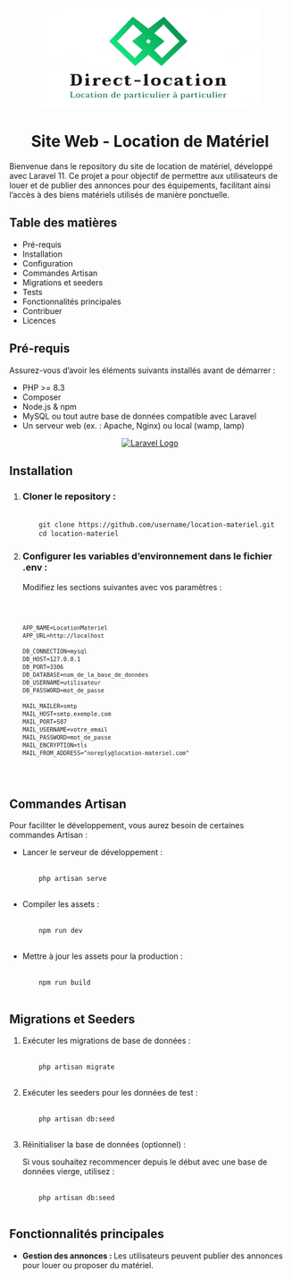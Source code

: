 <p align="center"><img src="public/images/logo1.png"></p>

<h1 align="center">Site Web - Location de Matériel</h1>


<p>Bienvenue dans le repository du site de location de matériel, développé avec Laravel 11. Ce projet a pour objectif de permettre aux utilisateurs de louer et de publier des annonces pour des équipements, facilitant ainsi l’accès à des biens matériels utilisés de manière ponctuelle.</p>


<h2>Table des matières</h2>
<ul>
<li>Pré-requis</li>
<li>Installation</li>
<li>Configuration</li>
<li>Commandes Artisan</li>
<li>Migrations et seeders</li>
<li>Tests</li>
<li>Fonctionnalités principales</li>
<li>Contribuer</li>
<li>Licences</li>
</ul>

<h2>Pré-requis</h2>
<p>Assurez-vous d’avoir les éléments suivants installés avant de démarrer :</p>

<ul>
<li>PHP >= 8.3</li>
<li>Composer</li>
<li>Node.js & npm</li>
<li>MySQL ou tout autre base de données compatible avec Laravel</li>
<li>Un serveur web (ex. : Apache, Nginx) ou local (wamp, lamp)</li>
</ul>

<p align="center"><a href="https://laravel.com" target="_blank"><img src="https://raw.githubusercontent.com/laravel/art/master/logo-lockup/5%20SVG/2%20CMYK/1%20Full%20Color/laravel-logolockup-cmyk-red.svg" width="400" alt="Laravel Logo"></a></p>

<h2>Installation</h2>
<ol>
    <li><h3>Cloner le repository :</h3>
    <pre><code>
    git clone https://github.com/username/location-materiel.git
    cd location-materiel</code></pre>
    </li>
    <li><h3>Configurer les variables d’environnement dans le fichier .env :</h3>
    <p>Modifiez les sections suivantes avec vos paramètres :</p>
        <pre><code>
            
    APP_NAME=LocationMateriel
    APP_URL=http://localhost
            
    DB_CONNECTION=mysql
    DB_HOST=127.0.0.1
    DB_PORT=3306
    DB_DATABASE=nom_de_la_base_de_données
    DB_USERNAME=utilisateur
    DB_PASSWORD=mot_de_passe

    MAIL_MAILER=smtp
    MAIL_HOST=smtp.exemple.com
    MAIL_PORT=587
    MAIL_USERNAME=votre_email
    MAIL_PASSWORD=mot_de_passe
    MAIL_ENCRYPTION=tls
    MAIL_FROM_ADDRESS="noreply@location-materiel.com"
</code></pre>
    </li>
</ol>

<h2>Commandes Artisan</h2>
<p>Pour faciliter le développement, vous aurez besoin de certaines commandes Artisan :</p>
<ul>
    <li>Lancer le serveur de développement :
    <pre><code>
    php artisan serve
    </code></pre>
    </li>
    <li>Compiler les assets :
    <pre><code>
    npm run dev
    </code></pre>
    </li>
    <li>Mettre à jour les assets pour la production :
    <pre><code>
    npm run build
    </code></pre>
    </li>
</ul>

<h2>Migrations et Seeders</h2>
<ol>
    <li>Exécuter les migrations de base de données :
    <pre><code>
    php artisan migrate
    </code></pre>
    </li>
    <li>Exécuter les seeders pour les données de test :
    <pre><code>
    php artisan db:seed
    </code></pre>
    </li>
    <li>Réinitialiser la base de données (optionnel) :
    <p>Si vous souhaitez recommencer depuis le début avec une base de données vierge, utilisez :</p>
    <pre><code>
    php artisan db:seed
    </code></pre>
    </li>
</ol>

<h2>Fonctionnalités principales</h2>
<ul>
    <li><b>Gestion des annonces : </b>Les utilisateurs peuvent publier des annonces pour louer ou proposer du matériel.</li>
</ul>
